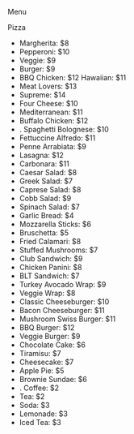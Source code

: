  Menu

Pizza

- Margherita: $8
- Pepperoni: $10
- Veggie: $9
- Burger: $9
- BBQ Chicken: $12
Hawaiian: $11
-  Meat Lovers: $13
- Supreme: $14
- Four Cheese: $10
- Mediterranean: $11
- Buffalo Chicken: $12
- . Spaghetti Bolognese: $10
-  Fettuccine Alfredo: $11
- Penne Arrabiata: $9
- Lasagna: $12
- Carbonara: $11
- Caesar Salad: $8
-  Greek Salad: $7
-  Caprese Salad: $8
- Cobb Salad: $9
- Spinach Salad: $7
- Garlic Bread: $4
- Mozzarella Sticks: $6
- Bruschetta: $5
- Fried Calamari: $8
- Stuffed Mushrooms: $7
- Club Sandwich: $9
- Chicken Panini: $8
- BLT Sandwich: $7
- Turkey Avocado Wrap: $9
- Veggie Wrap: $8
- Classic Cheeseburger: $10
- Bacon Cheeseburger: $11
- Mushroom Swiss Burger: $11
- BBQ Burger: $12
- Veggie Burger: $9
- Chocolate Cake: $6
- Tiramisu: $7
- Cheesecake: $7
- Apple Pie: $5
- Brownie Sundae: $6
- . Coffee: $2
- Tea: $2
- Soda: $3
- Lemonade: $3
- Iced Tea: $3









